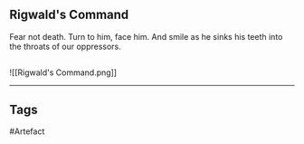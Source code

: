 ## Rigwald's Command
Fear not death. Turn to him, face him.
And smile as he sinks his teeth
into the throats of our oppressors.
## 
![[Rigwald's Command.png]]

---
## Tags
#Artefact